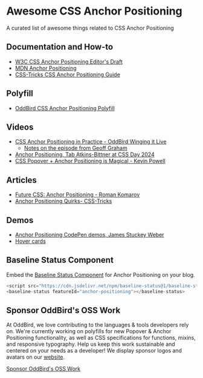# Awesome CSS Anchor Positioning

A curated list of awesome things related to CSS Anchor Positioning

## Documentation and How-to

- [W3C CSS Anchor Positioning Editor's Draft](https://drafts.csswg.org/css-anchor-position-1/)
- [MDN Anchor Positioning](https://developer.mozilla.org/en-US/docs/Web/CSS/CSS_anchor_positioning)
- [CSS-Tricks CSS Anchor Positioning Guide](https://css-tricks.com/css-anchor-positioning-guide/)

## Polyfill

- [OddBird CSS Anchor Positioning Polyfill](https://github.com/oddbird/css-anchor-positioning)

## Videos

- [CSS Anchor Positioning in Practice - OddBird Winging it Live](https://www.oddbird.net/2024/05/30/winging-it-08/)
  - [Notes on the episode from Geoff Graham](https://geoffgraham.me/css-anchor-positioning-in-practice-winging-it-live/)
- [Anchor Positioning, Tab Atkins-Bittner at CSS Day 2024](https://www.youtube.com/watch?v=p18LhnYNkDQ)
- [CSS Popover + Anchor Positioning is Magical - Kevin Powell](https://www.youtube.com/watch?v=DNXEORSk4GU)

## Articles

- [Future CSS: Anchor Positioning - Roman Komarov](https://kizu.dev/anchor-positioning-experiments/)
- [Anchor Positioning Quirks- CSS-Tricks](https://css-tricks.com/anchor-positioning-quirks/)

## Demos

- [Anchor Positioning CodePen demos, James Stuckey Weber](https://codepen.io/collection/GoLbGe) 
- [Hover cards](https://codepen.io/jh3y/pen/MWLyGxo)


## Baseline Status Component

Embed the [Baseline Status Component](https://github.com/web-platform-dx/baseline-status) for Anchor Positioning on your blog.

```js
<script src="https://cdn.jsdelivr.net/npm/baseline-status@1/baseline-status.min.js" type="module"></script>
<baseline-status featureId="anchor-positioning"></baseline-status>
```

## Sponsor OddBird's OSS Work

At OddBird, we love contributing to the languages & tools developers rely on.
We're currently working on polyfills
for new Popover & Anchor Positioning functionality,
as well as CSS specifications for functions, mixins, and responsive typography.
Help us keep this work sustainable
and centered on your needs as a developer!
We display sponsor logos and avatars
on our [website](https://www.oddbird.net/polyfill/#open-source-sponsors).

[Sponsor OddBird's OSS Work](https://github.com/sponsors/oddbird)
